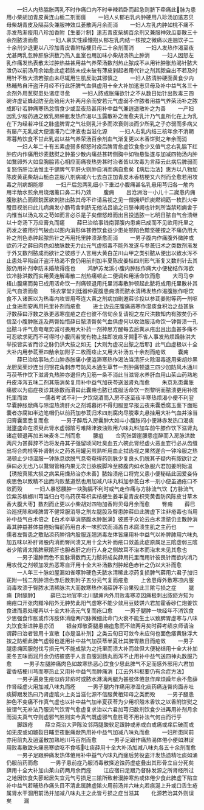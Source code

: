 <!-- { "loadSidebar": true } -->
　　一妇人内热脇胀两乳不时作痛口内不时辛辣若卧而起急则脐下牵痛此脉为患用小柴胡加青皮黄连山栀二剂而瘥
　　一妇人乆郁右乳内肿硬用八珍汤加逺志贝母柴胡青皮及隔蒜灸兼服神效瓜蒌散两月余而消
　　一妇人左乳内肿如桃不痛不赤发热渐瘦用八珍加香附【生姜汁制】逺志青皮柴胡百余剂又兼服神效瓜蒌散三十余剂脓溃而愈
　　一妇人禀实性躁懐抱乆郁左乳内结一核按之微痛以连翘饮子二十余剂少退更以八珍加青皮香附桔梗贝母二十余剂而消
　　一妇人发热作渴至夜尤甚两乳忽肿肝脉洪数乃热入血室也用加味小柴胡汤热止肿消
　　一妇人因怒左乳作痛发热表散太过肿热益甚用益气养荣汤数剂热止脓成不从用针肿胀热渴针脓大泄仍以前汤月余始愈此症若脓未成未破有薄皮剥起者用代针之剂其脓自出不若及时用针不致大溃若脓血未尽辄用生肌反助其邪慎之
　　一妇人脓清肿硬面黄食少内热晡热自汗盗汗月经不行此肝脾气血俱虚用十全大补加逺志贝母及补中益气各三十余剂外用葱熨患处诸症寻愈
　　一妇人脓成胀痛欲针之不从数日始针出败毒三四碗许虚证蜂起防至危殆用大补两月余而安若元气虚弱不作脓者用益气养荣汤补之脓成即针若肿痛寒热怠惰食少或至夜热甚用补中益气兼逍遥散补之为善
　　一产妇因乳少服药通之致乳房肿胀发热作渴以玉露散补之而愈夫乳汁乃气血所化在上为乳在下为经若冲任之脉盛脾胃之气壮则乳汁多而浓衰则淡而少所乳之子亦弱而多病又有屡产无乳或大便濇滞乃亡津液也当滋化源
　　一妇人右乳内结三核年余不消朝寒暮热饮食不甘此乳岩以益气养荣汤百余剂血气渐复更以木香饼熨之年余而消
　　一妇人年二十有五素虚弱多郁怒时疫后脾胃愈虚饮食愈少又值气忿右乳脇下红肿应内作痛用炒麦麸熨之肿虽少散内痛益甚转侧胸中如物悬坠遂与加减四物汤内肿如鵞卵外大如盘胸脇背心相应而痛夜热势甚时治者皆以攻毒为言薛云此病后脾弱而复怒伤肝治法惟主于健脾气平肝火则肿自消而病自愈矣【病后治法】惠方以八物加陈皮黄茋柴胡山栀白芷服八剂病减六七去白芷加青皮木香桔梗又六剂而全愈若用攻毒之剂病胡能瘳
　　一妇产后忽两乳细小下垂过小腹痛甚名乳悬用芎归各一觔内用半觔水煎余用烧烟薰口鼻二料乃效
　　腹痈
　　吕沧洲治一小儿十二嵗患内痈腹胀脐凸而颇鋭医欲刺脐出脓其母不许请吕视之见一僧拥炉炽炭燃铜筯一枚烈火中瞪目视翁曰此儿病痈发小肠苟舍刺脐无他法吕谕之曰脐神阙也针刺所当禁矧痈舍于内惟当以汤丸攻之苟如而言必杀是子矣僧怒趋而出吕投透脓一匕明日脓自气合溃继以十竒汤下万应膏丸而瘥
　　薛巳治给事钱南郭腹内患痈已成而不见欲用托里之药发之彼用行气破血以图内消形体甚倦饮食益少患处顿陷色黯坚硬按之不痛仍用大补之剂色赤肿起脓热针之再用托里肿溃渐愈而消
　　一男子腹内作痛腹外微肿或欲药汗之薛曰肉色如故脉数无力此元气虚损毒不能外发遂与参茋归术之类数剂渐发于外又数剂脓成而欲针之彼惑于人言用大黄白芷川山甲之类引脓从便出以致水泻不止患处平陷自汗盗汗热渴不食仍用前剂加半夏陈皮姜桂四剂形气渐复又数剂针去其脓仍用补剂幸防未婚故得痊也
　　鸿胪苏龙溪小腹内肿胀作痛大小便秘结作泻欲饮冷脉洪数而实用黄连解毒散二剂热痛顿止二便调和用活命饮而愈
　　大司马李梧山腹痛而势已成用活命饮一剂痛顿退用托里消毒散肿顿起此脓将成用托里散补其元气自溃而愈
　　锦衣掌堂刘廷器仲夏腹患痈溃而脓水清稀发热作渴腹胀作呕饮食不入诸医以为热毒内攻皆用芩连大黄之剂病加剧邀薛诊投以参茋姜附等药一剂呕止食进而安再用托里补剂而疮愈
　　进士边云庄腹痛恶寒作湿痰食积治之益甚脉浮数薛曰浮数之脉更恶寒疽疮之症也彼不信旬余复请视之左尺洪数知内有脓矣仍不信至小腹肿胀连及两臀始悟薛曰脓溃臀矣气血俱虚何以收敛服活命饮一钟臀溃一孔出脓斗许气息奄奄势诚可畏用大补药一剂神思方醒每去后粪从疮出且出血甚多痛不可忍欲求死而不可得时小腹间若觉有物上拄即发痉牙闗不省人事发热烦躁脉洪大举按皆实省而诊之脉仍洪大按之如无【大则为虚况出脓之后耶】此气血虚极以十全大补内用参茋至四觔余加附子二枚而痉止又用大补汤五十余剂而疮敛
　　囊痈
　　薛巳治给事陆贞山肿赤胀痛小便澁滞寒热作渴法当清肝火除湿毒遂用柴胡炒黑龙胆吴茱炒连当归银花角刺赤芍防风木通生草节一剂肿痛顿退三四少加防风木通川芎茯苓作饮下滋肾丸热肿亦退但内见筋一条不消此当滋肾水养肝血用山茱山药熟地丹皮泽泻五味二剂其筋消矣复用补中益气加茯苓送滋肾丸而愈
　　朱京兆患囊胀痛彼以为疝症夜诊其脉数而滑曰此囊痈也脓已成服活命饮一剂黎明而脓溃更用补隂托里而敛
　　一儒者考试不利一夕饮烧酒而入房不遂至夜半寒热烦渴小便不利翌早囊肿胀焮痛与除湿热清肝火之剂城暮闭不得归服翌早报云夜来囊悉腐玉茎下面贴囊者亦腐如半边笔帽仍以前药加参茋归术四剂腐肉尽脱睾丸悬挂用大补气血并涂当归膏囊茎悉复而愈
　　一男子醉后入房囊肿大如斗小腹胀闷小便淋赤发热口渴痰涎壅盛命在须臾此肾水虚弱隂亏难降津液浊败用六味丸料加车前牛膝作饮下滋肾丸诸症顿退再加五味麦冬二剂而愈
　　腰疽
　　佥宪张碧崖腰患疽醉而入房脉洪数两尺为甚薛辞不治将发舟其子强留顷间吐臭血五六碗此肾经虚火恶血妄行必从齿缝出将合肉桂等补肾制火之药各用罐另煎熟听用血止拭齿视之果然遂合一钟冷服之热渴顿止少顷温服一钟脉息欲脱气息奄奄得药则脉少复良乆仍脱其子疑内有脓欲针之薛曰必无也乃以鵞翎管絍内果无次日脉脱脚冷至膝腹内如水急服六君加姜附始温【琇按真隂大损之病呆用燥热治亦未善】脓始溃疮口将完又患小便秘结此因爱妾侍疾思色以致精不出而内败茎道然也用加减八味丸料加参茋白术一剂小便虽通疮口不敛而殁
　　一妇人暴怒腰肿一块胸膈不利时或气走作痛与方脉流气饮【方脉流气饮紫苏槟榔川芎当归白芍乌药茯苓枳实桔梗生姜半夏青皮枳壳黄耆防风陈皮甘草木香大腹大枣】数剂而止更以小柴胡对四物加香附贝母月余而愈
　　臀痈
　　薛巳治廵抚陈和峰脾胃不健常服消导之剂左腿股及臀患肿薛曰此脾虚下注非疮毒也当用补中益气白术倍之【白术夲草消脐腹水肿胀满】彼惑于众论云白术溃脓仍主散肿消毒其肿益甚体益倦始悔前药用白术一味煎饮而消盖白术腐溃生肌之主药也
　　一儒者左臀患之敷贴凉药肿彻内股服连翘消毒左体皆痛用补中益气以补脾肺用六味丸加五味以补肝肾股内消而臀间溃又用十全大补而疮口敛盖此症原属足三隂虚弱三隂者少隂肾太隂脾厥隂肝也胆者肝之府行人身之侧故耳不治本而治末未见其愈也
　　一男子漫肿而色不变脉滑数而无力脓将成矣薛用托里而用针彼畏针而欲内消乃用攻伐之剂顿加发热恶寒自汗用十全大补汤数剂肿起色赤针之仍以大补而愈
　　一人年三十脉如屋漏如雀啄肿硬色夭脓水清稀此凉药复损脾气薛用六君子加归茋附一钱二剂肿溃色赤后数剂附子五分元气复而疮愈
　　上舍患痔外敷寒凉内服消毒攻溃于臀脓水清稀脉洪大而数寒热作渴薛辞不治果殁此三隂亏损之症
　　腿痈【附腿肿】
　　薛巳治地官李北川腿痈内外用败毒寒凉因痛极刺出脓瘀方知为痈疮口开张肉黯冷陷外无肿势此阳气虚寒不能少敛用豆豉饼六君加霍香砂仁炮姜饮食进而患处暖再以十全大补汤元气复而疮口愈
　　一男子腿肿一块经年不消饮食少思强食作胀或作泻肢体消瘦两尺脉微细此命门火衰不能生土以致脾胃虚寒与八味丸饮食渐进肿患亦消
　　银台郑敬斋腿患痈疽愈而不敛两月矣时薛考绩京师请治谓薛曰治者皆用十宣散【亦是温补剂】之类云旬日可敛今未应何也面色痿黄脉浮大按之防细此脾气虚弱也遂用补中益气加茯苓半夏壮其脾胃数日而疮敛
　　一男子腿患痈因服尅伐亏损元气不能成脓为之托里而溃大补而敛但大便秘结用十全大补加麦冬五味而润月余仍结彼惑于人言自服润肠丸而泻不止用补中益气送四神丸数服乃愈
　　一男子左腿肿痛肉色如故寒热恶心饮食少思此脾气不足而感外邪用六君加霍香桔梗川芎而寒热止又用补中益气而肿痛消【江云外科枢要仍有余症方法】
　　一男子遍身生疮似疥非疥时或脓水淋漓两腿为甚肢体倦怠作痒烦躁年余不愈薛作肾经虚火用加减八味丸而痊
　　一男子腿内作痛用渗湿化痰药痛连臀肉面赤吐痰脚跟发热曰乃肾虚隂火上炎当滋化源不信服黄栢知母之类而殁
　　一男子腿患肿色不变痛不作真气虚也以补中益气加半夏茯苓为少用枳殻木香饮之以香附饼熨之彼谓气无补法乃服流气饮胃气愈虚复求治以六君加芎归数剂饮食少进再用补剂月余而消夫真气夺则虚邪气胜则实今真气既虚邪气愈胜苟不用补法气何由而行乎
　　脚跟疮
　　薛立斋治大尹陈汝邻两腿酸软足跟肿或赤或白或痛或痒后破而或如无皮或如皴裂日晡至夜胀痛焮热用补中益气加减八味丸而愈
　　一妇所患同前亦用前丸及逍遥散加熟地川芎百剂而愈
　　一男子足跟作痛热渴体倦小便如淋误用败毒散致头痛恶寒欲呕不食咳吐痰薛用十全大补汤加减八味丸各五十余剂而愈
　　一男子足跟肿痛发热体倦用补中益气六味丸而瘥后劳役盗汗发热遗精吐痰如涌仍服前药而愈
　　一男子患前症乃服消毒散搽追蚀药虚症叠出其形骨立自分死矣薛用十全大补加山茱山药两月余而痊
　　江应宿曰足跟乃督脉发源之所肾经所过之地因饮食失莭起居失宜元气亏损足三隂所致若漫肿寒热或体倦少食此脾虚下陷宜补中益气若晡热作痛头目不清此属脾虚隂火用前汤并六味丸若痰涎上升或口舌生疮属肾水干涸用前汤并加减八味丸主之此皆亏损之症当滋其
　　化源若治其外则误矣
　　漏
